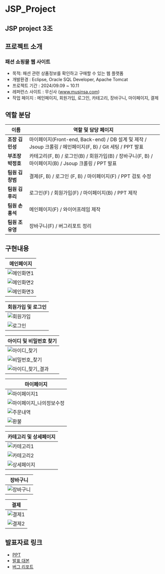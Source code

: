 # JSP_Project
## JSP project 3조
  
## 프로젝트 소개
### 패션 쇼핑몰 웹 사이트
- 목적: 패션 관련 상품정보를 확인하고 구매할 수 있는 웹 플랫폼
- 개발환경 : Eclipse, Oracle SQL Developer, Apache Tomcat
- 프로젝트 기간 : 2024/09.09 ~ 10.11
- 레퍼런스 사이트 : 무신사 (www.musinsa.com)
- 작업 페이지 : 메인페이지, 회원가입, 로그인, 카테고리, 장바구니, 마이페이지, 결제

## 역할 분담
| 이름         | 역할 및 담당 페이지               |
|--------------|-----------------------------------|
| **조장 김민성** | 마이페이지(Front-end, Back-end) / DB 설계 및 제작 / Jsoup 크롤링 / 메인페이지(F, B) / Git 세팅 / PPT 발표              |
| **부조장 박정호**      | 카테고리(F, B) / 로그인(B) / 회원가입(B) / 장바구니(F, B) / 마이페이지(B) / Jsoup 크롤링 / PPT 발표               |
| **팀원 김창범**      | 결제(F, B) / 로그인 (F, B) / 마이페이지(F) / PPT 검토 수정          |
| **팀원 김후리**      | 로그인(F) / 회원가입(F) / 마이페이지(B) / PPT 제작                      |
| **팀원 손홍석**      | 메인페이지(F) / 와이어프레임 제작                        |
| **팀원 조유영**      | 장바구니(F) / 버그리포트 정리                         |

## 구현내용
| 메인페이지         | 
|--------------|
| ![메인화면1](구현결과/메인페이지/메인화면.png)         | 
| ![메인화면2](구현결과/메인페이지/메인화면2.png)      | 
| ![메인화면3](구현결과/메인페이지/메인화면3.png)      | 

| 회원가입 및 로그인         | 
|--------------|
| ![회원가입](구현결과/회원가입로그인/회원가입.png)         | 
| ![로그인](구현결과/회원가입로그인/로그인.png)         | 

| 아이디 및 비밀번호 찾기         | 
|--------------|
| ![아이디_찾기](구현결과/아이디비번찾기/아이디_찾기.png)         | 
| ![비밀번호_찾기](구현결과/아이디비번찾기/비밀번호_찾기.png)         | 
| ![아이디_찾기_결과](구현결과/아이디비번찾기/아이디_찾기_결과.png)         | 

| 마이페이지         | 
|--------------|
| ![마이페이지1](구현결과/마이페이지/마이페이지1.png)         | 
| ![마이페이지_나의정보수정](구현결과/마이페이지/마이페이지_나의정보2.png)         | 
| ![주문내역](구현결과/마이페이지/주문내역1.png)         | 
| ![환불](구현결과/마이페이지/환불.png)         | 

| 카테고리 및 상세페이지         | 
|--------------|
| ![카테고리1](구현결과/카테고리/카테고리1.png)         | 
| ![카테고리2](구현결과/카테고리/카테고리2.png)         | 
| ![상세페이지](구현결과/카테고리/상세페이지.png)         | 

| 장바구니         | 
|--------------|
| ![장바구니](구현결과/장바구니/장바구니.png)         | 

| 결제         | 
|--------------|
| ![결제1](구현결과/결제/결제1.png)         | 
| ![결제2](구현결과/결제/결제2.png)         | 

## 발표자료 링크
- [PPT](https://docs.google.com/presentation/d/1IGEmHusgiLpn3clZe5-6HE_ZGcPviR37/edit?usp=sharing&ouid=103958824280178808603&rtpof=true&sd=true)
- [발표 대본](https://docs.google.com/document/d/19Gw2rSmGd10lAWRf2lrgyFRLPusIcHUMQusU9WExq74/edit?usp=sharing)
- [버그 리포트](https://docs.google.com/spreadsheets/d/1Wd2aEn0XFTGkbarRR41pWAqGu5akTeFQTQ0lZvBtZZQ/edit?usp=sharing)

